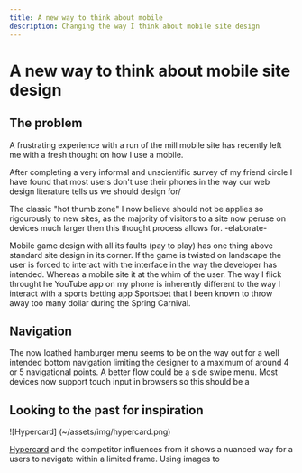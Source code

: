 ```yaml
---
title: A new way to think about mobile 
description: Changing the way I think about mobile site design
---
```


# A new way to think about mobile site design

## The problem

A frustrating experience with a run of the mill mobile site has recently left me with a fresh thought on how I use a mobile.

After completing a very informal and unscientific survey of my friend circle I have found that most users don't use their phones in the way our web design literature tells us we should design for/

The classic "hot thumb zone" I now believe should not be applies so rigourously to new sites, as the majority of visitors to a site now peruse on devices much larger then this thought process allows for. -elaborate-

Mobile game design with all its faults (pay to play) has one thing above standard site design in its corner. If the game is twisted on landscape the user is forced to interact with the interface in the way the developer has intended. Whereas a mobile site it at the whim of the user. The way I flick throught he YouTube app on my phone is inherently different to the way I interact with a sports betting app Sportsbet that I been known to throw away too many dollar during the Spring Carnival. 

## Navigation

The now loathed hamburger menu seems to be on the way out for a well intended bottom navigation limiting the designer to a maximum of around 4 or 5 navigational points. A better flow could be a side swipe menu. Most devices now support touch input in browsers so this should be a 

## Looking to the past for inspiration

![Hypercard] (~/assets/img/hypercard.png)

[Hypercard](https://arstechnica.com/gadgets/2019/05/25-years-of-hypercard-the-missing-link-to-the-web/) and the competitor influences from it shows a nuanced way for a users to navigate within a limited frame. Using images to 
